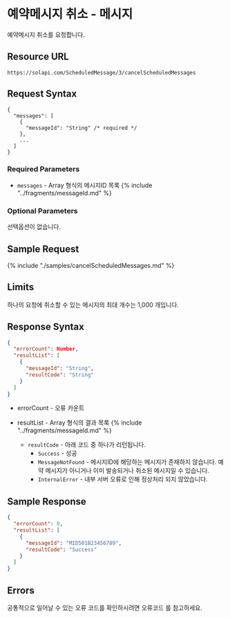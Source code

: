 # 예약메시지 취소 - 메시지

예약메시지 취소를 요청합니다.

## Resource URL

`https://solapi.com/ScheduledMessage/3/cancelScheduledMessages`

## Request Syntax

```syntax
{
  "messages": [
    {
      "messageId": "String" /* required */
    },
    ...
  ]
}
```

### Required Parameters

* `messages` - Array 형식의 메시지ID 목록
  {% include "../fragments/messageId.md" %}

### Optional Parameters

선택옵션이 없습니다.

## Sample Request

{% include "./samples/cancelScheduledMessages.md" %}



## Limits

하나의 요청에 취소할 수 있는 메시지의 최대 개수는 1,000 개입니다.

## Response Syntax

```json
{
  "errorCount": Number,
  "resultList": [
    {
      "messageId": "String",
      "resultCode": "String"
    }
  ]
}
```

* errorCount - 오류 카운트
* resultList - Array 형식의 결과 목록
  {% include "../fragments/messageId.md" %}

  * `resultCode` - 아래 코드 중 하나가 리턴됩니다.
    * `Success` - 성공
    * `MessageNotFound` - 메시지ID에 해당하는 메시지가 존재하지 않습니다. 예약 메시지가 아니거나 이미 발송되거나 취소된 메시지일 수 있습니다.
    * `InternalError` - 내부 서버 오류로 인해 정상처리 되지 않았습니다.


## Sample Response

```json
{
  "errorCount": 0,
  "resultList": [
    {
      "messageId": "MID501B23456789",
      "resultCode": "Success"
    }
  ]
}
```

## Errors

공통적으로 일어날 수 있는 오류 코드를 확인하시려면 오류코드 를 참고하세요.
